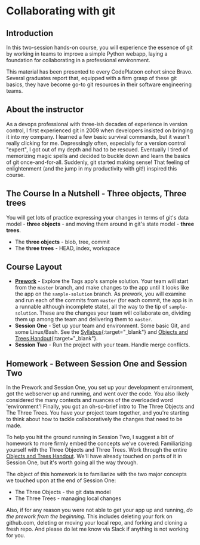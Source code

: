 # Collaborating with git

## Introduction

In this two-session hands-on course, you will experience the essence of git by working in teams to improve a simple Python webapp, laying a foundation for collaborating in a professional environment.

This material has been presented to every CodePlatoon cohort since Bravo. Several graduates report that, equipped with a firm grasp of these git basics, they have become go-to git resources in their software engineering teams.

## About the instructor
As a devops professional with three-ish decades of experience in version control, I first experienced git in 2009 when developers insisted on bringing it into my company.  I learned a few basic survival commands, but it wasn't really clicking for me. Depressingly often, especially for a version control "expert", I got out of my depth and had to be rescued.  Eventually I tired of memorizing magic spells and decided to buckle down and learn the basics of git once-and-for-all.  Suddenly, git started making sense!  That feeling of enlightenment (and the jump in my productivity with git!) inspired this course.

## The Course In a Nutshell - Three objects, Three trees
You will get lots of practice expressing your changes in terms of git's data model - **three objects** - and moving them around in git's state model - **three trees**.
- The **three objects** - blob, tree, commit
- The **three trees** - HEAD, index, workspace

## Course Layout
- **[Prework](session-1-prework)** - Explore the Tags app's sample solution.  Your team will start from the `master` branch, and make changes to the app until it looks like the app on the `sample-solution` branch.  As prework, you will examine and run each of the commits from `master` (for each commit, the app is in a runnable although incomplete state), all the way to the tip of `sample-solution`.  These are the changes your team will collaborate on, dividing them up among the team and delivering them to `master`.
- **Session One** - Set up your team and environment.  Some basic Git, and some Linux/Bash.  See the [Syllabus](session-1-syllabus){:target="_blank"} and [Objects and Trees Handout](objects-and-trees-handout){:target="_blank"}.
- **Session Two** - Run the project with your team.  Handle merge conflicts.

## Homework - Between Session One and Session Two
In the Prework and Session One, you set up your development environment, got the webserver up and running, and went over the code.  You also likely considered the many contexts and nuances of the overloaded word 'environment'!  Finally, you got an oh-so-brief intro to The Three Objects and The Three Trees.  You have your project team together, and you're starting to think about how to tackle collaboratively the changes that need to be made.

To help you hit the ground running in Session Two, I suggest a bit of homework to more firmly embed the concepts we've covered: Familiarizing yourself with the Three Objects and Three Trees.  Work through the entire [Objects and Trees Handout](objects-and-trees-handout).  We'll have already touched on parts of it in Session One, but it's worth going all the way through.

The object of this homework is to familiarize with the two major concepts we touched upon at the end of Session One:
- The Three Objects - the git data model
- The Three Trees - managing local changes

Also, if for any reason you were not able to get your app up and running, *do the prework from the beginning.*  This includes deleting your fork on github.com, deleting or moving your local repo, and forking and cloning a fresh repo.  And please do let me know via Slack if anything is not working for you.

